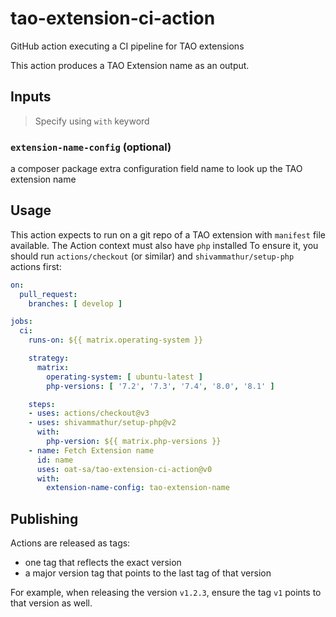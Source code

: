 # tao-extension-ci-action
GitHub action executing a CI pipeline for TAO extensions

This action produces a TAO Extension name as an output.

## Inputs

> Specify using `with` keyword

### `extension-name-config` (optional)

a composer package extra configuration field name to look up the TAO extension name

## Usage

This action expects to run on a git repo of a TAO extension with `manifest` file available.
The Action context must also have `php` installed
To ensure it, you should run `actions/checkout` (or similar) and `shivammathur/setup-php` actions first:

```yaml
on:
  pull_request:
    branches: [ develop ]

jobs:
  ci:
    runs-on: ${{ matrix.operating-system }}

    strategy:
      matrix:
        operating-system: [ ubuntu-latest ]
        php-versions: [ '7.2', '7.3', '7.4', '8.0', '8.1' ]

    steps:
    - uses: actions/checkout@v3
    - uses: shivammathur/setup-php@v2
      with:
        php-version: ${{ matrix.php-versions }}
    - name: Fetch Extension name
      id: name
      uses: oat-sa/tao-extension-ci-action@v0
      with:
        extension-name-config: tao-extension-name
```

## Publishing

Actions are released as tags:
- one tag that reflects the exact version
- a major version tag that points to the last tag of that version

For example, when releasing the version `v1.2.3`, ensure the tag `v1` points to that version as well.
